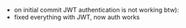 - on initial commit JWT authentication is not working btw):
- fixed everything with JWT, now auth works 
